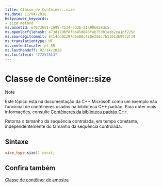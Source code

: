 ```yaml
---
title: Classe de Contêiner::size
ms.date: 11/04/2016
helpviewer_keywords:
- size method
ms.assetid: 67073661-2699-4534-ad3b-31a906658dc5
ms.openlocfilehash: 473d179bf8fbb45d843fab75db1aeb2ea1df225c
ms.sourcegitcommit: 8414cd91297dea88c480e208c7b5301db9972f19
ms.translationtype: MT
ms.contentlocale: pt-BR
ms.lasthandoff: 02/14/2020
ms.locfileid: "77257813"
---
```

# <a name="container-classsize"></a>Classe de Contêiner::size

> [!NOTE]
> Este tópico está na documentação da C++ Microsoft como um exemplo não funcional de contêineres usados na biblioteca C++ padrão. Para obter mais informações, consulte [Contêineres da biblioteca padrão C++](../standard-library/stl-containers.md).

Retorna o tamanho da sequência controlada, em tempo constante, independentemente do tamanho da sequência controlada.

## <a name="syntax"></a>Sintaxe

```cpp
size_type size() const;
```

## <a name="see-also"></a>Confira também

[Classe de contêiner de amostra](../standard-library/sample-container-class.md)
